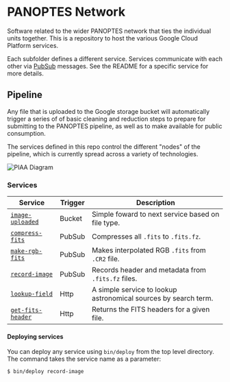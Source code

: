 # PANOPTES Network

Software related to the wider PANOPTES network that ties the individual units together.
This is a repository to host the various Google Cloud Platform services.

Each subfolder defines a different service. Services communicate with each other
via [PubSub](https://cloud.google.com/pubsub/) messages. See the README for a
specific service for more details.

## Pipeline

Any file that is uploaded to the Google storage bucket will automatically trigger
a series of of basic cleaning and reduction steps to prepare for submitting to
the PANOPTES pipeline, as well as to make available for public consumption.

The services defined in this repo control the different "nodes" of the pipeline,
which is currently spread across a variety of technologies.

![PIAA Diagram](resources/PIAA_diagram.png)

### Services

| Service                                        | Trigger | Description |
|------------------------------------------------|---------|--------------|
| [`image-uploaded`](image-uploaded/README.md)   | Bucket  | Simple foward to next service based on file type.
| [`compress-fits`](compress-fits/README.md)     | PubSub  | Compresses all `.fits` to `.fits.fz`.
| [`make-rgb-fits`](make-rgb-fits/README.md)     | PubSub  | Makes interpolated RGB `.fits` from `.CR2` file.
| [`record-image`](record-image/README.md)       | PubSub  | Records header and metadata from `.fits.fz` files.
| [`lookup-field`](lookup-field/README.md)       | Http    | A simple service to lookup astronomical sources by search term.
| [`get-fits-header`](get-fits-header/README.md) | Http    | Returns the FITS headers for a given file.

#### Deploying services
<a href="#" id="deploy"></a>

You can deploy any service using `bin/deploy` from the top level directory. The
command takes the service name as a parameter:

```bash
$ bin/deploy record-image
```
